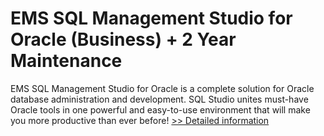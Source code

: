 # EMS SQL Management Studio for Oracle (Business) + 2 Year Maintenance
EMS SQL Management Studio for Oracle is a complete solution for Oracle database administration and development. SQL Studio unites must-have Oracle tools in one powerful and easy-to-use environment that will make you more productive than ever before!
[>> Detailed information](https://secure.shareit.com/shareit/product.html?productid=300176115&affiliateid=200057808)